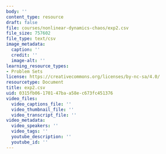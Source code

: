 ```yaml
---
body: ''
content_type: resource
draft: false
file: courses/nonlinear-dynamics-chaos/exp2.csv
file_size: 757602
file_type: text/csv
image_metadata:
  caption: ''
  credit: ''
  image-alt: ''
learning_resource_types:
- Problem Sets
license: https://creativecommons.org/licenses/by-nc-sa/4.0/
resourcetype: Document
title: exp2.csv
uid: 0315fb06-1701-47ba-a58e-c673fc451376
video_files:
  video_captions_file: ''
  video_thumbnail_file: ''
  video_transcript_file: ''
video_metadata:
  video_speakers: ''
  video_tags: ''
  youtube_description: ''
  youtube_id: ''
---
```

